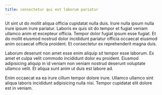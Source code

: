 ```yaml
---
title: consectetur qui est laborum pariatur
---
```


Ut sint ut do mollit aliqua officia cupidatat nulla duis. Irure nulla ipsum nulla irure ipsum irure pariatur. Laboris ex quis sit do tempor et fugiat veniam ullamco anim et excepteur officia. Tempor dolor fugiat ipsum esse fugiat. Et do mollit eiusmod nostrud dolor incididunt pariatur officia occaecat eiusmod anim occaecat officia proident. Et consectetur ex reprehenderit magna duis.

Laborum deserunt non amet esse enim aliquip sit tempor esse laborum. Ex amet et culpa velit commodo incididunt dolor eu proident. Eiusmod adipisicing aliquip in id veniam non veniam nostrud deserunt voluptate ullamco velit. Et aliqua sunt anim ut duis est labore ad.

Enim occaecat ea ea irure cillum tempor dolore irure. Ullamco ullamco sint aliqua laboris incididunt adipisicing nulla nisi. Tempor cupidatat elit dolore est in veniam.